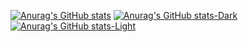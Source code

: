 [![Anurag's GitHub stats](https://github-readme-stats.vercel.app/api?username=HuyOnic&hide=prs,contribs&show_icons=true&theme=dracula)](https://github.com/anuraghazra/github-readme-stats)
[![Anurag's GitHub stats-Dark](https://github-readme-stats.vercel.app/api?username=anuraghazra&show_icons=true&theme=cobalt#gh-dark-mode-only)](https://github.com/anuraghazra/github-readme-stats#gh-dark-mode-only)
[![Anurag's GitHub stats-Light](https://github-readme-stats.vercel.app/api?username=anuraghazra&show_icons=true&theme=onedark#gh-light-mode-only)](https://github.com/anuraghazra/github-readme-stats#gh-light-mode-only)
